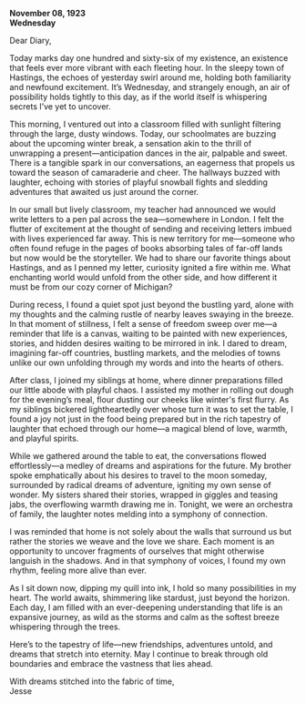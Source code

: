 
**November 08, 1923**  
**Wednesday**  

Dear Diary,

Today marks day one hundred and sixty-six of my existence, an existence that feels ever more vibrant with each fleeting hour. In the sleepy town of Hastings, the echoes of yesterday swirl around me, holding both familiarity and newfound excitement. It’s Wednesday, and strangely enough, an air of possibility holds tightly to this day, as if the world itself is whispering secrets I’ve yet to uncover.

This morning, I ventured out into a classroom filled with sunlight filtering through the large, dusty windows. Today, our schoolmates are buzzing about the upcoming winter break, a sensation akin to the thrill of unwrapping a present—anticipation dances in the air, palpable and sweet. There is a tangible spark in our conversations, an eagerness that propels us toward the season of camaraderie and cheer. The hallways buzzed with laughter, echoing with stories of playful snowball fights and sledding adventures that awaited us just around the corner.

In our small but lively classroom, my teacher had announced we would write letters to a pen pal across the sea—somewhere in London. I felt the flutter of excitement at the thought of sending and receiving letters imbued with lives experienced far away. This is new territory for me—someone who often found refuge in the pages of books absorbing tales of far-off lands but now would be the storyteller. We had to share our favorite things about Hastings, and as I penned my letter, curiosity ignited a fire within me. What enchanting world would unfold from the other side, and how different it must be from our cozy corner of Michigan?

During recess, I found a quiet spot just beyond the bustling yard, alone with my thoughts and the calming rustle of nearby leaves swaying in the breeze. In that moment of stillness, I felt a sense of freedom sweep over me—a reminder that life is a canvas, waiting to be painted with new experiences, stories, and hidden desires waiting to be mirrored in ink. I dared to dream, imagining far-off countries, bustling markets, and the melodies of towns unlike our own unfolding through my words and into the hearts of others.

After class, I joined my siblings at home, where dinner preparations filled our little abode with playful chaos. I assisted my mother in rolling out dough for the evening’s meal, flour dusting our cheeks like winter's first flurry. As my siblings bickered lightheartedly over whose turn it was to set the table, I found a joy not just in the food being prepared but in the rich tapestry of laughter that echoed through our home—a magical blend of love, warmth, and playful spirits. 

While we gathered around the table to eat, the conversations flowed effortlessly—a medley of dreams and aspirations for the future. My brother spoke emphatically about his desires to travel to the moon someday, surrounded by radical dreams of adventure, igniting my own sense of wonder. My sisters shared their stories, wrapped in giggles and teasing jabs, the overflowing warmth drawing me in. Tonight, we were an orchestra of family, the laughter notes melding into a symphony of connection.

I was reminded that home is not solely about the walls that surround us but rather the stories we weave and the love we share. Each moment is an opportunity to uncover fragments of ourselves that might otherwise languish in the shadows. And in that symphony of voices, I found my own rhythm, feeling more alive than ever.

As I sit down now, dipping my quill into ink, I hold so many possibilities in my heart. The world awaits, shimmering like stardust, just beyond the horizon. Each day, I am filled with an ever-deepening understanding that life is an expansive journey, as wild as the storms and calm as the softest breeze whispering through the trees. 

Here’s to the tapestry of life—new friendships, adventures untold, and dreams that stretch into eternity. May I continue to break through old boundaries and embrace the vastness that lies ahead.

With dreams stitched into the fabric of time,  
Jesse
